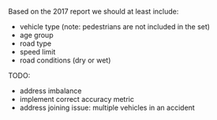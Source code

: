Based on the 2017 report we should at least include:

- vehicle type (note: pedestrians are not included in the set)
- age group
- road type
- speed limit
- road conditions (dry or wet)


TODO:
- address imbalance
- implement correct accuracy metric
- address joining issue: multiple vehicles in an accident